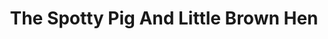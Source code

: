 ---
title: "The Spotty Pig And Little Brown Hen"
url: /farrington-gurney/the-spotty-pig-and-little-brown-hen/
shop: Metzgerei
---